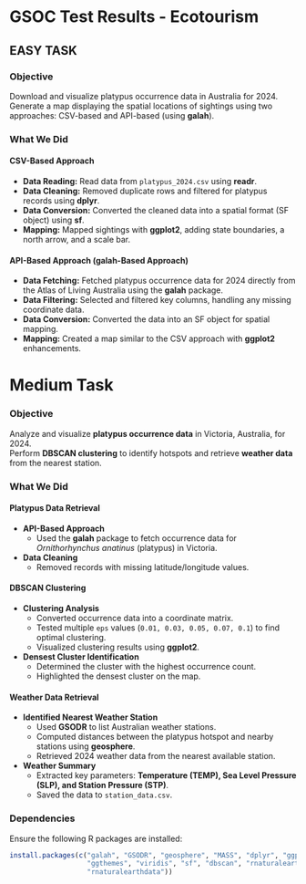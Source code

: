 # GSOC Test Results - Ecotourism

## EASY TASK

### Objective

Download and visualize platypus occurrence data in Australia for 2024.  
Generate a map displaying the spatial locations of sightings using two approaches: CSV-based and API-based (using **galah**).

### What We Did

#### CSV-Based Approach
- **Data Reading:**  Read data from `platypus_2024.csv` using **readr**.
- **Data Cleaning:**  Removed duplicate rows and filtered for platypus records using **dplyr**.
- **Data Conversion:**  Converted the cleaned data into a spatial format (SF object) using **sf**.
- **Mapping:**  Mapped sightings with **ggplot2**, adding state boundaries, a north arrow, and a scale bar.

#### API-Based Approach (galah-Based Approach)
- **Data Fetching:**  Fetched platypus occurrence data for 2024 directly from the Atlas of Living Australia using the **galah** package.
- **Data Filtering:**  Selected and filtered key columns, handling any missing coordinate data.
- **Data Conversion:**  Converted the data into an SF object for spatial mapping.
- **Mapping:**  Created a map similar to the CSV approach with **ggplot2** enhancements.


# Medium Task

### Objective  

Analyze and visualize **platypus occurrence data** in Victoria, Australia, for 2024.  
Perform **DBSCAN clustering** to identify hotspots and retrieve **weather data** from the nearest station.  

### What We Did  

#### **Platypus Data Retrieval**  

- **API-Based Approach**  
  - Used the **galah** package to fetch occurrence data for *Ornithorhynchus anatinus* (platypus) in Victoria.  
- **Data Cleaning**  
  - Removed records with missing latitude/longitude values.  

#### **DBSCAN Clustering**  

- **Clustering Analysis**  
  - Converted occurrence data into a coordinate matrix.  
  - Tested multiple `eps` values (`0.01, 0.03, 0.05, 0.07, 0.1`) to find optimal clustering.  
  - Visualized clustering results using **ggplot2**.  
- **Densest Cluster Identification**  
  - Determined the cluster with the highest occurrence count.  
  - Highlighted the densest cluster on the map.  

#### **Weather Data Retrieval**  

- **Identified Nearest Weather Station**  
  - Used **GSODR** to list Australian weather stations.  
  - Computed distances between the platypus hotspot and nearby stations using **geosphere**.  
  - Retrieved 2024 weather data from the nearest available station.  
- **Weather Summary**  
  - Extracted key parameters: **Temperature (TEMP), Sea Level Pressure (SLP), and Station Pressure (STP)**.  
  - Saved the data to `station_data.csv`.  

### Dependencies  

Ensure the following R packages are installed:  

```r
install.packages(c("galah", "GSODR", "geosphere", "MASS", "dplyr", "ggplot2", 
                   "ggthemes", "viridis", "sf", "dbscan", "rnaturalearth", 
                   "rnaturalearthdata"))

